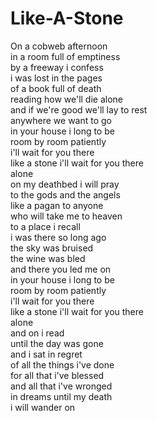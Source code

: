 # Like-A-Stone

On a cobweb afternoon  
in a room full of emptiness  
by a freeway i confess  
i was lost in the pages  
of a book full of death  
reading how we'll die alone  
and if we're good we'll lay to rest  
anywhere we want to go  
in your house i long to be  
room by room patiently  
i'll wait for you there  
like a stone i'll wait for you there  
alone  
on my deathbed i will pray  
to the gods and the angels  
like a pagan to anyone  
who will take me to heaven  
to a place i recall  
i was there so long ago  
the sky was bruised  
the wine was bled  
and there you led me on  
in your house i long to be  
room by room patiently  
i'll wait for you there  
like a stone i'll wait for you there  
alone  
and on i read  
until the day was gone  
and i sat in regret  
of all the things i've done  
for all that i've blessed  
and all that i've wronged  
in dreams until my death  
i will wander on 
